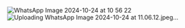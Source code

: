 ![WhatsApp Image 2024-10-24 at 10 56 22](https://github.com/user-attachments/assets/ebf2e8da-b7e6-4c92-bd73-9bd3d95c642b)
![Uploading WhatsApp Image 2024-10-24 at 11.06.12.jpeg…]()
